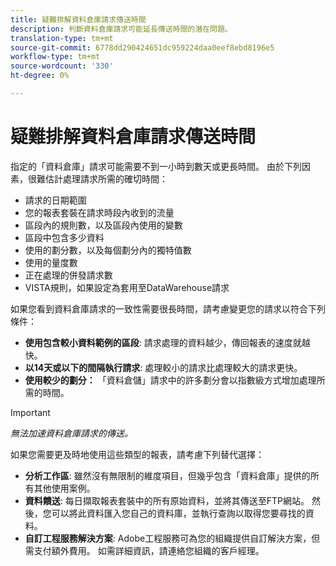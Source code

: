 ```yaml
---
title: 疑難排解資料倉庫請求傳送時間
description: 判斷資料倉庫請求可能延長傳送時間的潛在問題。
translation-type: tm+mt
source-git-commit: 6778dd290424651dc959224daa0eef8ebd8196e5
workflow-type: tm+mt
source-wordcount: '330'
ht-degree: 0%

---
```



# 疑難排解資料倉庫請求傳送時間

指定的「資料倉庫」請求可能需要不到一小時到數天或更長時間。 由於下列因素，很難估計處理請求所需的確切時間：

* 請求的日期範圍
* 您的報表套裝在請求時段內收到的流量
* 區段內的規則數，以及區段內使用的變數
* 區段中包含多少資料
* 使用的劃分數，以及每個劃分內的獨特值數
* 使用的量度數
* 正在處理的併發請求數
* VISTA規則，如果設定為套用至DataWarehouse請求

如果您看到資料倉庫請求的一致性需要很長時間，請考慮變更您的請求以符合下列條件：

* **使用包含較小資料範例的區段**: 請求處理的資料越少，傳回報表的速度就越快。
* **以14天或以下的間隔執行請求**: 處理較小的請求比處理較大的請求更快。
* **使用較少的劃分：** 「資料倉儲」請求中的許多劃分會以指數級方式增加處理所需的時間。

>[!IMPORTANT]
>
> *無法加速資料倉庫請求的傳送。*

如果您需要更及時地使用這些類型的報表，請考慮下列替代選擇：

* **分析工作區**: 雖然沒有無限制的維度項目，但幾乎包含「資料倉庫」提供的所有其他使用案例。
* **資料饋送**: 每日擷取報表套裝中的所有原始資料，並將其傳送至FTP網站。 然後，您可以將此資料匯入您自己的資料庫，並執行查詢以取得您要尋找的資料。
* **自訂工程服務解決方案**: Adobe工程服務可為您的組織提供自訂解決方案，但需支付額外費用。 如需詳細資訊，請連絡您組織的客戶經理。
